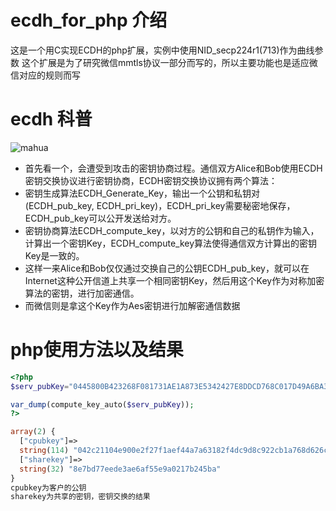 
# ecdh_for_php 介绍
这是一个用C实现ECDH的php扩展，实例中使用NID_secp224r1(713)作为曲线参数
这个扩展是为了研究微信mmtls协议一部分而写的，所以主要功能也是适应微信对应的规则而写


# ecdh 科普
![mahua](http://mmbiz.qpic.cn/mmbiz/csvJ6rH9MctDOPR1TbFBSWx5aBUCibJsqbA48k433vyHrlibuG3ZjSLdibE6dj9hT50rlYicib8Dg9Aa2q3v9vLYU5A/0?wx_fmt=jpeg)

* 首先看一个，会遭受到攻击的密钥协商过程。通信双方Alice和Bob使用ECDH密钥交换协议进行密钥协商，ECDH密钥交换协议拥有两个算法：
* 密钥生成算法ECDH_Generate_Key，输出一个公钥和私钥对(ECDH_pub_key, ECDH_pri_key)，ECDH_pri_key需要秘密地保存，ECDH_pub_key可以公开发送给对方。
* 密钥协商算法ECDH_compute_key，以对方的公钥和自己的私钥作为输入，计算出一个密钥Key，ECDH_compute_key算法使得通信双方计算出的密钥Key是一致的。
* 这样一来Alice和Bob仅仅通过交换自己的公钥ECDH_pub_key，就可以在Internet这种公开信道上共享一个相同密钥Key，然后用这个Key作为对称加密算法的密钥，进行加密通信。 
* 而微信则是拿这个Key作为Aes密钥进行加解密通信数据


# php使用方法以及结果
```php
<?php
$serv_pubKey="0445800B423268F081731AE1A873E5342427E8DDCD768C017D49A6BA340217FD12976EBD5D0A332E8D6FA1C45AF92A1274411DE10B950B77DC";

var_dump(compute_key_auto($serv_pubKey));
?>
```
```php
array(2) {
  ["cpubkey"]=>
  string(114) "042c21104e900e2f27f1aef44a7a63182f4dc9d8c922cb1a768d626cedcb1d135bb9fd08e0cf9b28a8990cb0f45899178a571c23ce15474421"
  ["sharekey"]=>
  string(32) "8e7bd77eede3ae6af55e9a0217b245ba"
}
cpubkey为客户的公钥
sharekey为共享的密钥，密钥交换的结果
```
